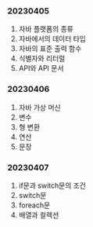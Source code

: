 ### 20230405
1. 자바 플랫폼의 종류
2. 자바에서의 데이터 타입
3. 자바의 표준 출력 함수
4. 식별자와 리터럴
5. API와 API 문서
### 20230406
1. 자바 가상 머신
2. 변수
3. 형 변환
4. 연산
5. 문장
### 20230407
1. if문과 switch문의 조건
2. switch문
3. foreach문
4. 배열과 컬렉션
